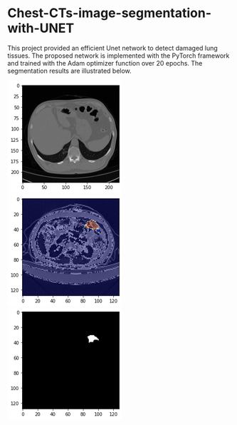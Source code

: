 # Chest-CTs-image-segmentation-with-UNET
This project provided an efficient Unet network to detect damaged lung tissues. The proposed network is implemented with the PyTorch framework and trained with the Adam optimizer function over 20 epochs. The segmentation results are illustrated below.

![My Image](CT_CHEST.png)
![My Image](chest_ct1.png)
![My Image](chest_ct2.png)
